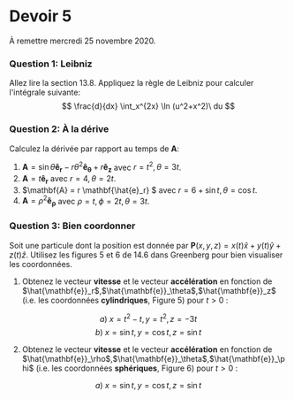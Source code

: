 # Devoir 5

À remettre mercredi 25 novembre 2020.

### Question 1: Leibniz

Allez lire la section 13.8.  Appliquez la règle de Leibniz pour calculer l'intégrale suivante:
$$
\frac{d}{dx} \int_x^{2x} \ln (u^2+x^2)\ du
$$

### Question 2: À la dérive

Calculez la dérivée par rapport au temps de $\mathbf{A}$:

1. $\mathbf{A} = \sin \theta \mathbf{\hat{e}_r} - r \theta^2 \mathbf{\hat{e}_\theta} + r \mathbf{\hat{e}_z}$ avec  $r=t^2, \theta=3t$.
2. $\mathbf{A} = t \mathbf{\hat{e}_r}$ avec  $r=4, \theta=2t$.
3. $\mathbf{A} = r \mathbf{\hat{e}_r} $ avec  $r=6 + \sin t, \theta= \cos t$.
4. $\mathbf{A} = \rho^2 \mathbf{\hat{e}_\rho}$ avec  $\rho=t, \phi=2t, \theta=3t$.

### Question 3: Bien coordonner

Soit une particule dont la position est donnée par $\mathbf{P}(x,y,z) = x(t)\hat{x} + y(t)\hat{y} + z(t)\hat{z}$. Utilisez les figures 5 et 6 de 14.6 dans Greenberg pour bien visualiser les coordonnées.

1. Obtenez le vecteur **vitesse** et le vecteur **accélération** en fonction de $\hat{\mathbf{e}}_r$,$\hat{\mathbf{e}}_\theta$,$\hat{\mathbf{e}}_z$ (i.e. les coordonnées **cylindriques**, Figure 5) pour $t>0$ :

$$
a)\ x=t^2-t,y=t^2, z=-3t
$$
$$
b)\ x=\sin t, y = \cos t, z = \sin t
$$

2. Obtenez le vecteur **vitesse** et le vecteur **accélération** en fonction de $\hat{\mathbf{e}}_\rho$,$\hat{\mathbf{e}}_\theta$,$\hat{\mathbf{e}}_\phi$ (i.e. les coordonnées **sphériques**, Figure 6) pour $t>0$ :

$$
a)\ x=\sin t, y = \cos t, z = \sin t
$$


